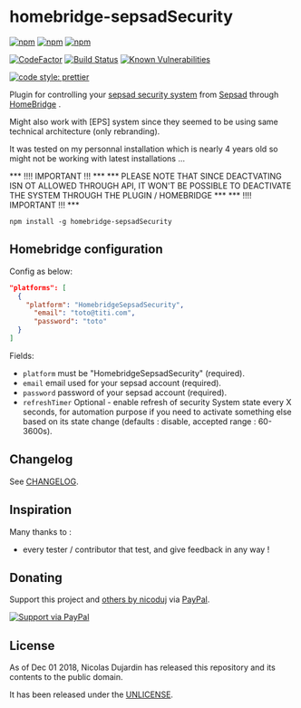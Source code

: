 # homebridge-sepsadSecurity

[![npm](https://img.shields.io/npm/v/homebridge-sepsadSecurity.svg)](https://www.npmjs.com/package/homebridge-sepsadSecurity)
[![npm](https://img.shields.io/npm/dw/homebridge-sepsadSecurity.svg)](https://www.npmjs.com/package/homebridge-sepsadSecurity)
[![npm](https://img.shields.io/npm/dt/homebridge-sepsadSecurity.svg)](https://www.npmjs.com/package/homebridge-sepsadSecurity)

[![CodeFactor](https://www.codefactor.io/repository/github/nicoduj/homebridge-sepsadSecurity/badge)](https://www.codefactor.io/repository/github/nicoduj/homebridge-sepsadSecurity)
[![Build Status](https://travis-ci.com/nicoduj/homebridge-sepsadSecurity.svg?branch=master)](https://travis-ci.com/nicoduj/homebridge-sepsadSecurity)
[![Known Vulnerabilities](https://snyk.io/test/github/nicoduj/homebridge-sepsadSecurity/badge.svg?targetFile=package.json)](https://snyk.io/test/github/nicoduj/homebridge-sepsadSecurity?targetFile=package.json)

[![code style: prettier](https://img.shields.io/badge/code_style-prettier-ff69b4.svg?style=flat-square)](https://github.com/prettier/prettier)


Plugin for controlling your [sepsad security system](https://www.sepsad-telesurveillance.fr/telesurveillance-integrale.aspx) from [Sepsad](https://www.sepsad-telesurveillance.fr) through [HomeBridge](https://github.com/nfarina/homebridge) .

Might also work with [EPS] system since they seemed to be using same technical architecture (only rebranding).

It was tested on my personnal installation which is nearly 4 years old so might not be working with latest installations ...

*** !!!! IMPORTANT !!! ***
*** PLEASE NOTE THAT SINCE DEACTVATING ISN OT ALLOWED THROUGH API, IT WON'T BE POSSIBLE TO DEACTIVATE THE SYSTEM THROUGH THE PLUGIN / HOMEBRIDGE ***
*** !!!! IMPORTANT !!! ***

`npm install -g homebridge-sepsadSecurity`

## Homebridge configuration

Config as below:

```json
"platforms": [
  {
    "platform": "HomebridgeSepsadSecurity",
	  "email": "toto@titi.com",
	  "password": "toto"
  }
]
```

Fields:

- `platform` must be "HomebridgeSepsadSecurity" (required).
- `email` email used for your sepsad account (required).
- `password` password of your sepsad account (required).
- `refreshTimer` Optional - enable refresh of security System state every X seconds, for automation purpose if you need to activate something else based on its state change (defaults : disable, accepted range : 60-3600s).

## Changelog

See [CHANGELOG][].

[changelog]: CHANGELOG.md

## Inspiration

Many thanks to :

- every tester / contributor that test, and give feedback in any way !


## Donating

Support this project and [others by nicoduj][nicoduj-projects] via [PayPal][paypal-nicoduj].

[![Support via PayPal][paypal-button]][paypal-nicoduj]

[nicoduj-projects]: https://github.com/nicoduj/
[paypal-button]: https://img.shields.io/badge/Donate-PayPal-green.svg
[paypal-nicoduj]: https://www.paypal.me/nicoduj/2.50

## License

As of Dec 01 2018, Nicolas Dujardin has released this repository and its contents to the public domain.

It has been released under the [UNLICENSE][].

[unlicense]: LICENSE
